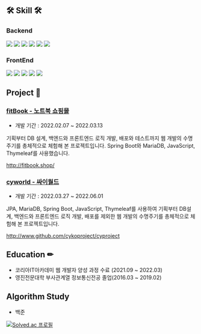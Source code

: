 ## 🛠 Skill 🛠 

### Backend
<img src="https://img.shields.io/badge/JAVA-007396?style=for-the-badge&logo=java&logoColor=white"> <img src="https://img.shields.io/badge/Spring-6DB33F?style=for-the-badge&logo=Spring&logoColor=white"> 
<img src="https://img.shields.io/badge/Spring Boot-6DB33F?style=for-the-badge&logo=SpringBoot&logoColor=white">
<img src="https://img.shields.io/badge/mybatis-4479A1?style=for-the-badge&logo=mybatis&logoColor=white">
<img src="https://img.shields.io/badge/jpa-4479A1?style=for-the-badge&logo=JPA&logoColor=white">
<img src="https://img.shields.io/badge/mariaDB-003545?style=for-the-badge&logo=mariaDB&logoColor=white">

### FrontEnd
<img src="https://img.shields.io/badge/javascript-F7DF1E?style=for-the-badge&logo=javascript&logoColor=black"> <img src="https://img.shields.io/badge/html-E34F26?style=for-the-badge&logo=html5&logoColor=white"> <img src="https://img.shields.io/badge/css-1572B6?style=for-the-badge&logo=css3&logoColor=white"> <img src="https://img.shields.io/badge/Thymeleaf-005F0F?style=for-the-badge&logo=Thymeleaf&logoColor=white"> <img src="https://img.shields.io/badge/Jsp-007396?style=for-the-badge&logo=Jsp&logoColor=white">

## Project 📒 

### [fitBook - 노트북 쇼핑몰](https://github.com/songbiz0/fitBook)

- 개발 기간 : 2022.02.07 ~ 2022.03.13

기획부터 DB 설계, 백엔드와 프론트엔드 로직 개발, 배포와 테스트까지 웹 개발의 수명주기를 총체적으로 체험해 본 프로젝트입니다. Spring Boot와 MariaDB, JavaScript, Thymeleaf를 사용했습니다.

http://fitbook.shop/

### [cyworld - 싸이월드](http://www.github.com/cykoproject/cyproject)

- 개발 기간 : 2022.03.27 ~ 2022.06.01

JPA, MariaDB, Spring Boot, JavaScript, Thymeleaf를 사용하여 기획부터 DB설계, 백엔드와 프론트엔드 로직 개발, 배포를 제외한 웹 개발의 수명주기를 총체적으로 체험해 본 프로젝트입니다.

http://www.github.com/cykoproject/cyproject

## Education ✏
- 코리아IT아카데미 웹 개발자 양성 과정 수료 (2021.09 ~ 2022.03)
- 영진전문대학 부사관계열 정보통신전공 졸업(2016.03 ~ 2019.02)

## Algorithm Study
- 백준

[![Solved.ac
프로필](http://mazassumnida.wtf/api/v2/generate_badge?boj=kied1594)](https://solved.ac/kied1594)
